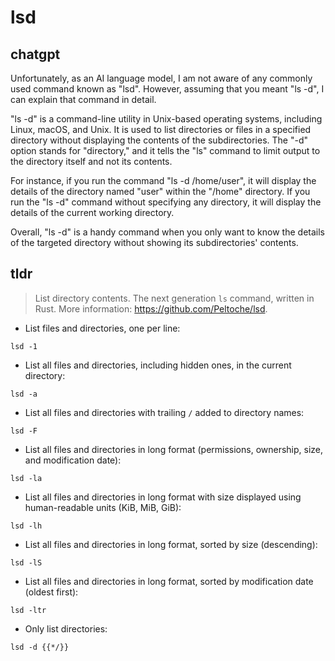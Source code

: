# lsd 
## chatgpt 
Unfortunately, as an AI language model, I am not aware of any commonly used command known as "lsd". However, assuming that you meant "ls -d", I can explain that command in detail.

"ls -d" is a command-line utility in Unix-based operating systems, including Linux, macOS, and Unix. It is used to list directories or files in a specified directory without displaying the contents of the subdirectories. The "-d" option stands for "directory," and it tells the "ls" command to limit output to the directory itself and not its contents.

For instance, if you run the command "ls -d /home/user", it will display the details of the directory named "user" within the "/home" directory. If you run the "ls -d" command without specifying any directory, it will display the details of the current working directory.

Overall, "ls -d" is a handy command when you only want to know the details of the targeted directory without showing its subdirectories' contents. 

## tldr 
 
> List directory contents.
> The next generation `ls` command, written in Rust.
> More information: <https://github.com/Peltoche/lsd>.

- List files and directories, one per line:

`lsd -1`

- List all files and directories, including hidden ones, in the current directory:

`lsd -a`

- List all files and directories with trailing `/` added to directory names:

`lsd -F`

- List all files and directories in long format (permissions, ownership, size, and modification date):

`lsd -la`

- List all files and directories in long format with size displayed using human-readable units (KiB, MiB, GiB):

`lsd -lh`

- List all files and directories in long format, sorted by size (descending):

`lsd -lS`

- List all files and directories in long format, sorted by modification date (oldest first):

`lsd -ltr`

- Only list directories:

`lsd -d {{*/}}`
